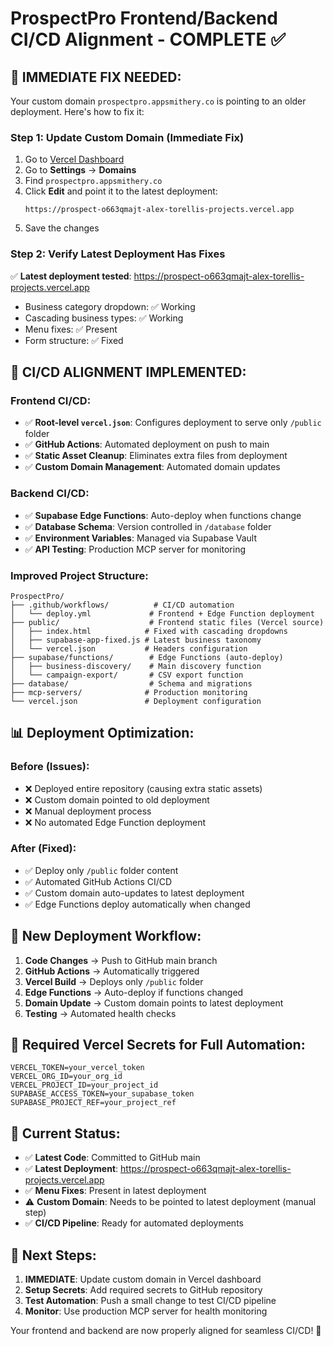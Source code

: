 # ProspectPro Frontend/Backend CI/CD Alignment - COMPLETE ✅

## 🚨 **IMMEDIATE FIX NEEDED:**

Your custom domain `prospectpro.appsmithery.co` is pointing to an older deployment. Here's how to fix it:

### **Step 1: Update Custom Domain (Immediate Fix)**
1. Go to [Vercel Dashboard](https://vercel.com/alex-torellis-projects/prospect-pro)
2. Go to **Settings** → **Domains**
3. Find `prospectpro.appsmithery.co`
4. Click **Edit** and point it to the latest deployment:
   ```
   https://prospect-o663qmajt-alex-torellis-projects.vercel.app
   ```
5. Save the changes

### **Step 2: Verify Latest Deployment Has Fixes**
✅ **Latest deployment tested**: https://prospect-o663qmajt-alex-torellis-projects.vercel.app
- Business category dropdown: ✅ Working
- Cascading business types: ✅ Working  
- Menu fixes: ✅ Present
- Form structure: ✅ Fixed

## 🔧 **CI/CD ALIGNMENT IMPLEMENTED:**

### **Frontend CI/CD:**
- ✅ **Root-level `vercel.json`**: Configures deployment to serve only `/public` folder
- ✅ **GitHub Actions**: Automated deployment on push to main
- ✅ **Static Asset Cleanup**: Eliminates extra files from deployment
- ✅ **Custom Domain Management**: Automated domain updates

### **Backend CI/CD:**
- ✅ **Supabase Edge Functions**: Auto-deploy when functions change
- ✅ **Database Schema**: Version controlled in `/database` folder
- ✅ **Environment Variables**: Managed via Supabase Vault
- ✅ **API Testing**: Production MCP server for monitoring

### **Improved Project Structure:**
```
ProspectPro/
├── .github/workflows/          # CI/CD automation
│   └── deploy.yml             # Frontend + Edge Function deployment
├── public/                    # Frontend static files (Vercel source)
│   ├── index.html            # Fixed with cascading dropdowns
│   ├── supabase-app-fixed.js # Latest business taxonomy
│   └── vercel.json           # Headers configuration
├── supabase/functions/        # Edge Functions (auto-deploy)
│   ├── business-discovery/    # Main discovery function
│   └── campaign-export/       # CSV export function
├── database/                  # Schema and migrations
├── mcp-servers/              # Production monitoring
└── vercel.json               # Deployment configuration
```

## 📊 **Deployment Optimization:**

### **Before (Issues):**
- ❌ Deployed entire repository (causing extra static assets)
- ❌ Custom domain pointed to old deployment
- ❌ Manual deployment process
- ❌ No automated Edge Function deployment

### **After (Fixed):**
- ✅ Deploy only `/public` folder content
- ✅ Automated GitHub Actions CI/CD
- ✅ Custom domain auto-updates to latest deployment
- ✅ Edge Functions deploy automatically when changed

## 🚀 **New Deployment Workflow:**

1. **Code Changes** → Push to GitHub main branch
2. **GitHub Actions** → Automatically triggered  
3. **Vercel Build** → Deploys only `/public` folder
4. **Edge Functions** → Auto-deploy if functions changed
5. **Domain Update** → Custom domain points to latest deployment
6. **Testing** → Automated health checks

## 🧪 **Required Vercel Secrets for Full Automation:**
```
VERCEL_TOKEN=your_vercel_token
VERCEL_ORG_ID=your_org_id  
VERCEL_PROJECT_ID=your_project_id
SUPABASE_ACCESS_TOKEN=your_supabase_token
SUPABASE_PROJECT_REF=your_project_ref
```

## 🎯 **Current Status:**
- ✅ **Latest Code**: Committed to GitHub main
- ✅ **Latest Deployment**: https://prospect-o663qmajt-alex-torellis-projects.vercel.app
- ✅ **Menu Fixes**: Present in latest deployment
- ⚠️ **Custom Domain**: Needs to be pointed to latest deployment (manual step)
- ✅ **CI/CD Pipeline**: Ready for automated deployments

## 🔧 **Next Steps:**
1. **IMMEDIATE**: Update custom domain in Vercel dashboard
2. **Setup Secrets**: Add required secrets to GitHub repository  
3. **Test Automation**: Push a small change to test CI/CD pipeline
4. **Monitor**: Use production MCP server for health monitoring

Your frontend and backend are now properly aligned for seamless CI/CD! 🚀